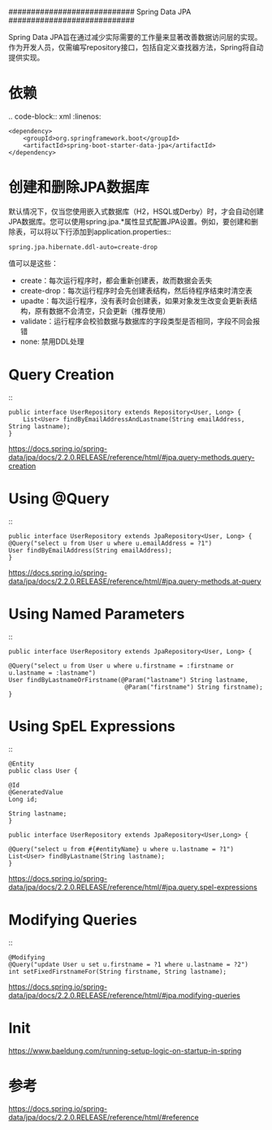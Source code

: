 ############################
Spring Data JPA
############################

Spring Data JPA旨在通过减少实际需要的工作量来显著改善数据访问层的实现。 作为开发人员，仅需编写repository接口，包括自定义查找器方法，Spring将自动提供实现。

依赖
========

.. code-block:: xml
    :linenos:

    <dependency>
        <groupId>org.springframework.boot</groupId>
        <artifactId>spring-boot-starter-data-jpa</artifactId>
    </dependency>

创建和删除JPA数据库
==============================
默认情况下，仅当您使用嵌入式数据库（H2，HSQL或Derby）时，才会自动创建JPA数据库。您可以使用spring.jpa.*属性显式配置JPA设置。例如，要创建和删除表，可以将以下行添加到application.properties::

    spring.jpa.hibernate.ddl-auto=create-drop

值可以是这些：

* create：每次运行程序时，都会重新创建表，故而数据会丢失
* create-drop：每次运行程序时会先创建表结构，然后待程序结束时清空表
* upadte：每次运行程序，没有表时会创建表，如果对象发生改变会更新表结构，原有数据不会清空，只会更新（推荐使用）
* validate：运行程序会校验数据与数据库的字段类型是否相同，字段不同会报错
* none: 禁用DDL处理

Query Creation
=================

::

    public interface UserRepository extends Repository<User, Long> {
        List<User> findByEmailAddressAndLastname(String emailAddress, String lastname);
    }


https://docs.spring.io/spring-data/jpa/docs/2.2.0.RELEASE/reference/html/#jpa.query-methods.query-creation

Using @Query
=================
::

    public interface UserRepository extends JpaRepository<User, Long> {
    @Query("select u from User u where u.emailAddress = ?1")
    User findByEmailAddress(String emailAddress);
    }

https://docs.spring.io/spring-data/jpa/docs/2.2.0.RELEASE/reference/html/#jpa.query-methods.at-query

Using Named Parameters
==================================

::

    public interface UserRepository extends JpaRepository<User, Long> {

    @Query("select u from User u where u.firstname = :firstname or u.lastname = :lastname")
    User findByLastnameOrFirstname(@Param("lastname") String lastname,
                                    @Param("firstname") String firstname);
    }

Using SpEL Expressions
==================================

::

    @Entity
    public class User {

    @Id
    @GeneratedValue
    Long id;

    String lastname;
    }

    public interface UserRepository extends JpaRepository<User,Long> {

    @Query("select u from #{#entityName} u where u.lastname = ?1")
    List<User> findByLastname(String lastname);
    }

https://docs.spring.io/spring-data/jpa/docs/2.2.0.RELEASE/reference/html/#jpa.query.spel-expressions


Modifying Queries
==================================

::

    @Modifying
    @Query("update User u set u.firstname = ?1 where u.lastname = ?2")
    int setFixedFirstnameFor(String firstname, String lastname);


https://docs.spring.io/spring-data/jpa/docs/2.2.0.RELEASE/reference/html/#jpa.modifying-queries

Init
======
https://www.baeldung.com/running-setup-logic-on-startup-in-spring


参考
=========
https://docs.spring.io/spring-data/jpa/docs/2.2.0.RELEASE/reference/html/#reference
